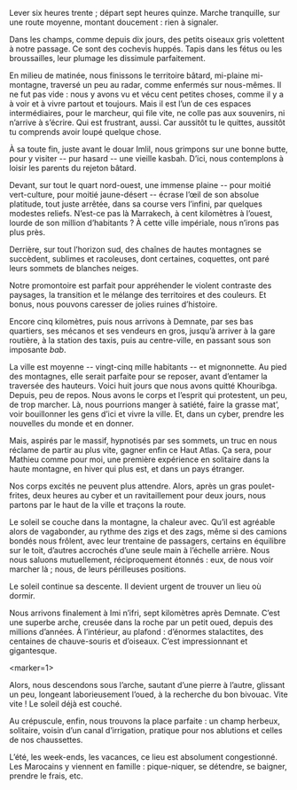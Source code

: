 Lever six heures trente ; départ sept heures quinze.
Marche tranquille, sur une route moyenne, montant doucement : rien à signaler.

Dans les champs, comme depuis dix jours, des petits oiseaux gris volettent à notre passage.
Ce sont des cochevis huppés.
Tapis dans les fétus ou les broussailles, leur plumage les dissimule parfaitement.

En milieu de matinée, nous finissons le territoire bâtard, mi-plaine mi-montagne, traversé un peu au radar, comme enfermés sur nous-mêmes.
Il ne fut pas vide : nous y avons vu et vécu cent petites choses, comme il y a à voir et à vivre partout et toujours.
Mais il est l’un de ces espaces intermédiaires, pour le marcheur, qui file vite, ne colle pas aux souvenirs, ni n’arrive à s’écrire.
Qui est frustrant, aussi.
Car aussitôt tu le quittes, aussitôt tu comprends avoir loupé quelque chose.

À sa toute fin, juste avant le douar Imlil, nous grimpons sur une bonne butte, pour y visiter -- pur hasard -- une vieille kasbah.
D’ici, nous contemplons à loisir les parents du rejeton bâtard.

Devant, sur tout le quart nord-ouest, une immense plaine -- pour moitié vert-culture, pour moitié jaune-désert -- écrase l’œil de son absolue platitude, tout juste arrêtée, dans sa course vers l’infini, par quelques modestes reliefs.
N’est-ce pas là Marrakech, à cent kilomètres à l’ouest, lourde de son million d’habitants ?
À cette ville impériale, nous n’irons pas plus près.

Derrière, sur tout l’horizon sud, des chaînes de hautes montagnes se succèdent, sublimes et racoleuses, dont certaines, coquettes, ont paré leurs sommets de blanches neiges.

Notre promontoire est parfait pour appréhender le violent contraste des paysages, la transition et le mélange des territoires et des couleurs.
Et bonus, nous pouvons caresser de jolies ruines d’histoire.

Encore cinq kilomètres, puis nous arrivons à Demnate, par ses bas quartiers, ses mécanos et ses vendeurs en gros, jusqu’à arriver à la gare routière, à la station des taxis, puis au centre-ville, en passant sous son imposante *bab*.

La ville est moyenne -- vingt-cinq mille habitants -- et mignonnette.
Au pied des montagnes, elle serait parfaite pour se reposer, avant d’entamer la traversée des hauteurs.
Voici huit jours que nous avons quitté Khouribga.
Depuis, peu de repos.
Nous avons le corps et l’esprit qui protestent, un peu, de trop marcher.
Là, nous pourrions manger à satiété, faire la grasse mat’, voir bouillonner les gens d’ici et vivre la ville.
Et, dans un cyber, prendre les nouvelles du monde et en donner.

Mais, aspirés par le massif, hypnotisés par ses sommets, un truc en nous réclame de partir au plus vite, gagner enfin ce Haut Atlas.
Ça sera, pour Mathieu comme pour moi, une première expérience en solitaire dans la haute montagne, en hiver qui plus est, et dans un pays étranger.

Nos corps excités ne peuvent plus attendre.
Alors, après un gras poulet-frites, deux heures au cyber et un ravitaillement pour deux jours, nous partons par le haut de la ville et traçons la route.

Le soleil se couche dans la montagne, la chaleur avec.
Qu’il est agréable alors de vagabonder, au rythme des zigs et des zags, même si des camions bondés nous frôlent, avec leur trentaine de passagers, certains en équilibre sur le toit, d’autres accrochés d’une seule main à l’échelle arrière.
Nous nous saluons mutuellement, réciproquement étonnés : eux, de nous voir marcher là ; nous, de leurs périlleuses positions.

Le soleil continue sa descente.
Il devient urgent de trouver un lieu où dormir.

Nous arrivons finalement à Imi n’ifri, sept kilomètres après Demnate.
C’est une superbe arche, creusée dans la roche par un petit oued, depuis des millions d’années.
À l’intérieur, au plafond : d’énormes stalactites, des centaines de chauve-souris et d’oiseaux.
C’est impressionnant et gigantesque.

<marker=1>

Alors, nous descendons sous l’arche, sautant d’une pierre à l’autre, glissant un peu, longeant laborieusement l’oued, à la recherche du bon bivouac.
Vite vite ! Le soleil déjà est couché.

Au crépuscule, enfin, nous trouvons la place parfaite : un champ herbeux, solitaire, voisin d’un canal d’irrigation, pratique pour nos ablutions et celles de nos chaussettes.

L’été, les week-ends, les vacances, ce lieu est absolument congestionné.
Les Marocains y viennent en famille : pique-niquer, se détendre, se baigner, prendre le frais, etc.
